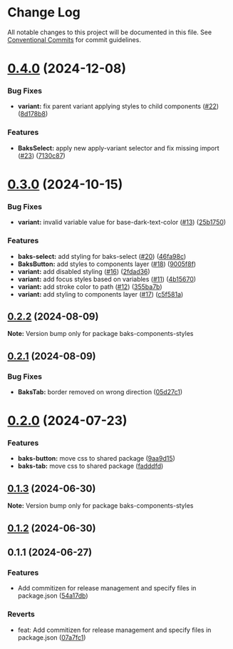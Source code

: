 # Change Log

All notable changes to this project will be documented in this file.
See [Conventional Commits](https://conventionalcommits.org) for commit guidelines.

# [0.4.0](https://github.com/Tjaitil/baks-components/compare/baks-components-styles@0.3.0...baks-components-styles@0.4.0) (2024-12-08)


### Bug Fixes

* **variant:** fix parent variant applying styles to child components ([#22](https://github.com/Tjaitil/baks-components/issues/22)) ([8d178b8](https://github.com/Tjaitil/baks-components/commit/8d178b801867f18a5fa5acfdcf2c1db4cfeba253))


### Features

* **BaksSelect:** apply new apply-variant selector and fix missing import ([#23](https://github.com/Tjaitil/baks-components/issues/23)) ([7130c87](https://github.com/Tjaitil/baks-components/commit/7130c872a7afd0e5eed99c358a3d53f9196b6400))





# [0.3.0](https://github.com/Tjaitil/baks-components/compare/baks-components-styles@0.2.2...baks-components-styles@0.3.0) (2024-10-15)


### Bug Fixes

* **variant:** invalid variable value for base-dark-text-color ([#13](https://github.com/Tjaitil/baks-components/issues/13)) ([25b1750](https://github.com/Tjaitil/baks-components/commit/25b1750f48f4b32c96b5f1bd39d57ad76391238a))


### Features

* **baks-select:** add styling for baks-select ([#20](https://github.com/Tjaitil/baks-components/issues/20)) ([46fa98c](https://github.com/Tjaitil/baks-components/commit/46fa98cccffe58070a7c8ff9cc9cb37289e6e20c))
* **BaksButton:** add styles to components layer ([#18](https://github.com/Tjaitil/baks-components/issues/18)) ([9005f8f](https://github.com/Tjaitil/baks-components/commit/9005f8fabf3da5e024bb3b7936ff4284282bd9c0))
* **variant:** add disabled styling ([#16](https://github.com/Tjaitil/baks-components/issues/16)) ([2fdad36](https://github.com/Tjaitil/baks-components/commit/2fdad3697f7794f58403490456587fe225ad8665))
* **variant:** add focus styles based on variables ([#11](https://github.com/Tjaitil/baks-components/issues/11)) ([4b15670](https://github.com/Tjaitil/baks-components/commit/4b156701ff94fec1f3a1618b175c99daba7f9a69))
* **variant:** add stroke color to path ([#12](https://github.com/Tjaitil/baks-components/issues/12)) ([355ba7b](https://github.com/Tjaitil/baks-components/commit/355ba7b916cff493ebd504c9d87ecb6ee455e529))
* **variant:** add styling to components layer ([#17](https://github.com/Tjaitil/baks-components/issues/17)) ([c5f581a](https://github.com/Tjaitil/baks-components/commit/c5f581a219af2e092c4aa157185e9c046df155f2))





## [0.2.2](https://github.com/Tjaitil/baks-components/compare/baks-components-styles@0.2.1...baks-components-styles@0.2.2) (2024-08-09)

**Note:** Version bump only for package baks-components-styles





## [0.2.1](https://github.com/Tjaitil/baks-components/compare/baks-components-styles@0.2.0...baks-components-styles@0.2.1) (2024-08-09)


### Bug Fixes

* **BaksTab:** border removed on wrong direction ([05d27c1](https://github.com/Tjaitil/baks-components/commit/05d27c11de382bb9104781b15b758228e64d270c))





# [0.2.0](https://github.com/Tjaitil/baks-components/compare/baks-components-styles@0.1.3...baks-components-styles@0.2.0) (2024-07-23)


### Features

* **baks-button:** move css to shared package ([9aa9d15](https://github.com/Tjaitil/baks-components/commit/9aa9d15f8a7c11789d10c30bf285c49966b72225))
* **baks-tab:** move css to shared package ([fadddfd](https://github.com/Tjaitil/baks-components/commit/fadddfd76083a2158716ac84e76a155163766242))





## [0.1.3](https://github.com/Tjaitil/baks-components/compare/baks-components-styles@0.1.2...baks-components-styles@0.1.3) (2024-06-30)

**Note:** Version bump only for package baks-components-styles





## [0.1.2](https://github.com/Tjaitil/baks-components/compare/baks-components-styles@0.1.2...baks-components-styles@0.1.2) (2024-06-30)



## 0.1.1 (2024-06-27)


### Features

* Add commitizen for release management and specify files in package.json ([54a17db](https://github.com/Tjaitil/baks-components/commit/54a17dba55634256e0cea645d6de5f12d282c4be))


### Reverts

* feat: Add commitizen for release management and specify files in package.json ([07a7fc1](https://github.com/Tjaitil/baks-components/commit/07a7fc1e78a84857222bdd06cd3c6ae44d415654))
